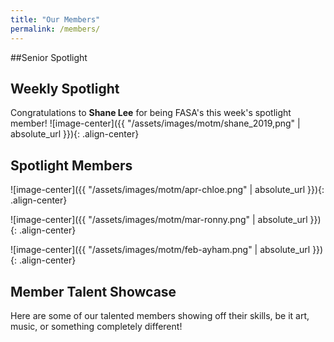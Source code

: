 ```yaml
---
title: "Our Members"
permalink: /members/
---
```


##Senior Spotlight


## Weekly Spotlight

Congratulations to **Shane Lee** for being FASA's this week's spotlight member!
![image-center]({{ "/assets/images/motm/shane_2019,png" | absolute_url }}){: .align-center}



## Spotlight Members

![image-center]({{ "/assets/images/motm/apr-chloe.png" | absolute_url }}){: .align-center}

![image-center]({{ "/assets/images/motm/mar-ronny.png" | absolute_url }}){: .align-center}

![image-center]({{ "/assets/images/motm/feb-ayham.png" | absolute_url }}){: .align-center}

## Member Talent Showcase

Here are some of our talented members showing off their skills, be it art, music, or something completely different!

<!-- here, use YouTube embeds and whatnot -->
